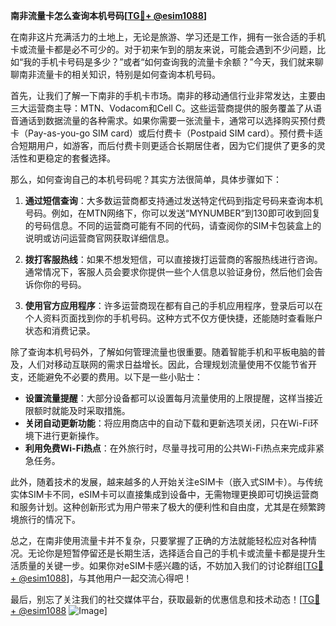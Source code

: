 **南非流量卡怎么查询本机号码[[TG💪+ @esim1088](https://t.me/s/esim1088)]**

在南非这片充满活力的土地上，无论是旅游、学习还是工作，拥有一张合适的手机卡或流量卡都是必不可少的。对于初来乍到的朋友来说，可能会遇到不少问题，比如“我的手机卡号码是多少？”或者“如何查询我的流量卡余额？”今天，我们就来聊聊南非流量卡的相关知识，特别是如何查询本机号码。

首先，让我们了解一下南非的手机卡市场。南非的移动通信行业非常发达，主要由三大运营商主导：MTN、Vodacom和Cell C。这些运营商提供的服务覆盖了从语音通话到数据流量的各种需求。如果你需要一张流量卡，通常可以选择购买预付费卡（Pay-as-you-go SIM card）或后付费卡（Postpaid SIM card）。预付费卡适合短期用户，如游客，而后付费卡则更适合长期居住者，因为它们提供了更多的灵活性和更稳定的套餐选择。

那么，如何查询自己的本机号码呢？其实方法很简单，具体步骤如下：

1. **通过短信查询**：大多数运营商都支持通过发送特定代码到指定号码来查询本机号码。例如，在MTN网络下，你可以发送“MYNUMBER”到130即可收到回复的号码信息。不同的运营商可能有不同的代码，请查阅你的SIM卡包装盒上的说明或访问运营商官网获取详细信息。

2. **拨打客服热线**：如果不想发短信，可以直接拨打运营商的客服热线进行咨询。通常情况下，客服人员会要求你提供一些个人信息以验证身份，然后他们会告诉你你的号码。

3. **使用官方应用程序**：许多运营商现在都有自己的手机应用程序，登录后可以在个人资料页面找到你的手机号码。这种方式不仅方便快捷，还能随时查看账户状态和消费记录。

除了查询本机号码外，了解如何管理流量也很重要。随着智能手机和平板电脑的普及，人们对移动互联网的需求日益增长。因此，合理规划流量使用不仅能节省开支，还能避免不必要的费用。以下是一些小贴士：

- **设置流量提醒**：大部分设备都可以设置每月流量使用的上限提醒，这样当接近限额时就能及时采取措施。
- **关闭自动更新功能**：将应用商店中的自动下载和更新选项关闭，只在Wi-Fi环境下进行更新操作。
- **利用免费Wi-Fi热点**：在外旅行时，尽量寻找可用的公共Wi-Fi热点来完成非紧急任务。

此外，随着技术的发展，越来越多的人开始关注eSIM卡（嵌入式SIM卡）。与传统实体SIM卡不同，eSIM卡可以直接集成到设备中，无需物理更换即可切换运营商和服务计划。这种创新形式为用户带来了极大的便利性和自由度，尤其是在频繁跨境旅行的情况下。

总之，在南非使用流量卡并不复杂，只要掌握了正确的方法就能轻松应对各种情况。无论你是短暂停留还是长期生活，选择适合自己的手机卡或流量卡都是提升生活质量的关键一步。如果你对eSIM卡感兴趣的话，不妨加入我们的讨论群组[[TG💪+ @esim1088](https://t.me/s/esim1088)]，与其他用户一起交流心得吧！

最后，别忘了关注我们的社交媒体平台，获取最新的优惠信息和技术动态！[[TG💪+ @esim1088](https://t.me/s/esim1088) ![Image](https://i.postimg.cc/4NQfJmqS/Snipaste-2025-05-13-00-14-12.png)]